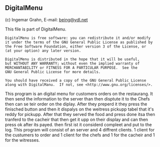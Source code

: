 DigitalMenu
---------------

(c) Ingemar Grahn, E-mail: being@ydl.net



 This file is part of DigitalMenu.

    DigitalMenu is free software: you can redistribute it and/or modify
    it under the terms of the GNU General Public License as published by
    the Free Software Foundation, either version 3 of the License, or
    (at your option) any later version.

    DigitalMenu is distributed in the hope that it will be useful,
    but WITHOUT ANY WARRANTY; without even the implied warranty of
    MERCHANTABILITY or FITNESS FOR A PARTICULAR PURPOSE.  See the
    GNU General Public License for more details.

    You should have received a copy of the GNU General Public License
    along with DigitalManu.  If not, see <http://www.gnu.org/licenses/>.

 This program is an digital menu for customers orders on  the restaurang. It then send the information to the server than then disptute it to the Chefs then can se teir order on the diplay. After they preperd it they press the finisched button and then it dispalys on the weitress pickupp tabel that it's reddy for pickupp. After  that they served the food and press done itsa then   tranferd to the cacheir that then get it upp on their display and can then press ok after its payed. then first ist it considerd compleet and put to the log. This program will consist of an server and 4 diffrent clients. 1 client for the custumers to order and  1 client for the chefs and 1 for the cacheir and 1 for the witresses.

